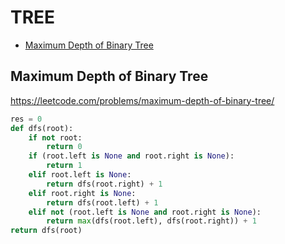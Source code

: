 # TREE

+ [Maximum Depth of Binary Tree](#maximum-depth-of-binary-tree)
<!---->
## Maximum Depth of Binary Tree

https://leetcode.com/problems/maximum-depth-of-binary-tree/

```python
res = 0
def dfs(root):
    if not root:
        return 0
    if (root.left is None and root.right is None):
        return 1
    elif root.left is None:
        return dfs(root.right) + 1
    elif root.right is None:
        return dfs(root.left) + 1
    elif not (root.left is None and root.right is None):
        return max(dfs(root.left), dfs(root.right)) + 1
return dfs(root)
```

